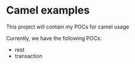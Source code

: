 Camel examples
==============

This project will contain my POCs for camel usage

Currently, we have the following POCs: 

* rest
* transaction